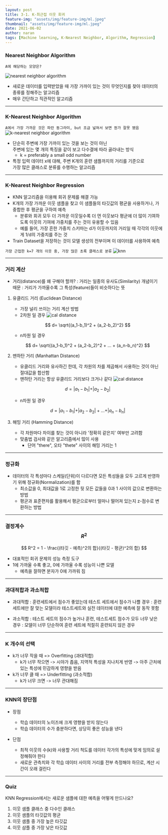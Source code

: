 ```yaml
---
layout: post
title: 3-1. K-최근접 이웃 회귀
feature-img: "assets/img/feature-img/ml.jpeg"
thumbnail: "assets/img/feature-img/ml.jpeg"
date: 2021-06-02
author: naran
tags: [Machine learning, K-Nearest Neighbor, Algorithm, Regression]
---
```


### Nearest Neighbor Algorithm 

   
`A에 해당하는 모양은?`

![nearest neighbor algorithm](/assets/img/feature-img/knn1.JPG "A에 해당하는 모양은?")

- 새로운 데이터를 입력받았을 때 가장 가까이 있는 것이 무엇인지를 찾아 데이터의 종류를 정해주는 알고리즘
- 매우 간단하고 직관적인 알고리즘

---

### K-Nearest Neighbor Algorithm

`A에서 가장 가까운 것은 파란 동그라미, but 조금 넓혀서 보면 뭔가 잘못 됐음`
![k-nearest neighbor algorithm](/assets/img/feature-img/knn2.JPG)  

- 단순히 주변에 가장 가까이 있는 것을 보는 것이 아닌<br> 주변에 있는 몇 개의 특징을 같이 보고 다수결에 따라 골라내는 방식
	- k = preferably a small odd number
- 특정 입력 데이터 x에 대해, 주변 K개의 훈련 샘플까지의 거리를 기준으로 <br>가장 많은 클래스로 분류를 수행하는 알고리즘

---

### K-Nearest Neighbor Regression
- KNN 알고리즘을 이용해 회귀 문제를 해결 가능
- K개의 가장 가까운 이웃 샘플을 찾고 이 샘플들의 타깃값의 평균을 사용하거나, 가중합한 후 평균을 구하여 예측
	- 분류와 회귀 모두 더 가까운 이웃일수록 더 먼 이웃보다 평균에 더 많이 기여하도록 이웃의 기여에 가중치를 주는 것이 유용할 수 있음
	- 예를 들어, 가장 흔한 가중치 스키마는 d가 이웃까지의 거리일 때 각각의 이웃에게 1/d의 가중치를 주는 것
- Train Dataset을 저장하는 것이 모델 생성의 전부이며 이 데이터를 사용하여 예측

`가장 근접한 k=7 개의 이웃 중, 가장 많은 초록 클래스로 분류`
![knn](/assets/img/feature-img/knn3.png)    

---

### 거리 계산
- 거리(distance)를 왜 구해야 할까? 
	: 거리는 일종의 유사도(Similarity) 개념이기 때문
	: 거리가 가까울수록 그 특성(feature)들이 비슷하다는 뜻

1. 유클리드 거리 (Euclidean Distance)
	- 가장 널리 쓰이는 거리 계산 방법
	- 2차원 일 경우
![cal distance](/assets/img/feature-img/euclidean_distance.png)

	$$ d= \sqrt{(a_1-b_1)^2 + (a_2-b_2)^2} $$

	- n차원 일 경우

	$$ d= \sqrt{(a_1-b_1)^2 + (a_2-b_2)^2 + ... + (a_n-b_n)^2} $$


2. 맨하탄 거리 (Manhattan Distance)
	- 유클리드 거리와 유사하긴 한데, 각 차원의 차를 제곱해서 사용하는 것이 아닌 절대값을 합산함
	- 맨하탄 거리는 항상 유클리드 거리보다 크거나 같다
![cal distance](/assets/img/feature-img/manhattan_distance.png)

	$$ d= \vert a_1-b_1\vert + \vert a_2-b_2\vert $$
	
	- n차원 일 경우

	$$ d= \vert a_1-b_1\vert + \vert a_2-b_2\vert + ... + \vert a_n-b_n\vert $$


3. 해밍 거리 (Hamming Distance)
	- 각 차원마다 차이를 찾는 것이 아니라 '정확히 같은지' 여부만 고려함
	- 맞춤법 검사와 같은 알고리즘에서 많이 사용
		- 단어 "there", 오타 "thete" 사이의 해밍 거리는 1


---

### 정규화
- 데이터의 각 특성마다 스케일(단위)이 다르다면 모든 특성들을 모두 고르게 반영하기 위해 정규화(Normalization)를 함
	- 최소값을 0, 최대값을 1로 고정한 뒷 모든 값들을 0과 1 사이의 값으로 변환하는 방법
	- 평균과 표준편차를 활용해서 평균으로부터 얼마나 떨어져 있는지 z-점수로 변환하는 방법


---

### 결정계수 $$ R^2 $$
$$ R^2 = 1 - \frac{(타깃 - 예측)^2의 합}{(타깃 -  평균)^2의 합} $$
- 대표적인 회귀 문제의 성능 측정 도구
- 1에 가까울 수록 좋고, 0에 가까울 수록 성능이 나쁜 모델
	- 예측을 잘하면 분자가 0에 가까워 짐


---

### 과대적합과 과소적합
- 과대적합
	: 훈련세트에서 점수가 좋았는데 테스트 세트에서 점수가 나쁠 경우
	: 훈련세트에만 잘 맞는 모델이라 테스트세트와 실전 데이터에 대한 예측에 잘 동작 못함

- 과소적합
	: 테스트 세트의 점수가 높거나 훈련, 테스트세트 점수가 모두 너무 낮은 경우
	: 모델이 너무 단순하여 훈련 세트에 적절히 훈련되지 않은 경우

---

### K 개수의 선택
- k가 너무 작을 때 => Overfitting (과대적합)
	- k가 너무 작으면 -> 시야가 좁음, 지역적 특성을 지나치게 반영 -> 아주 근처에 있는 특성에 민감하게 영향을 받음
- k가 너무 클 때 => Underfitting (과소적합)
	- k가 너무 크면 -> 너무 관대해짐

---

### KNN의 장단점
- 장점
	- 학습 데이터의 노이즈에 크게 영향을 받지 않는다
	- 학습 데이터의 수가 충분하다면, 상당히 좋은 성능을 낸다

- 단점
	- 최적 이웃의 수(k)와 사용할 거리 척도를 데이터 각가의 특성에 맞게 임의로 설정해줘야 한다
	- 새로운 관측치와 각 학습 데이터 사이의 거리를 전부 측정해야 하므로, 계산 시간이 오래 걸린다


---

### Quiz 

KNN Regression에서는 새로운 샘플에 대한 예측을 어떻게 만드나요?
1. 이웃 샘플 클래스 중 다수인 클래스
2. 이웃 샘플의 타깃값의 평균
3. 이웃 샘플 중 가장 높은 타깃값
4. 이웃 삼플 중 가장 낮은 타깃값


